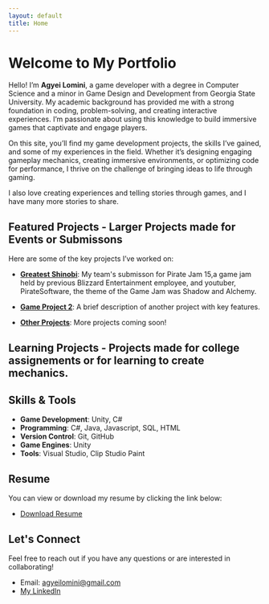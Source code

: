 ```yaml
---
layout: default
title: Home
---
```


# Welcome to My Portfolio

Hello! I’m **Agyei Lomini**, a game developer with a degree in Computer Science and a minor in Game Design and Development from Georgia State University. My academic background has provided me with a strong foundation in coding, problem-solving, and creating interactive experiences. I’m passionate about using this knowledge to build immersive games that captivate and engage players.

On this site, you’ll find my game development projects, the skills I’ve gained, and some of my experiences in the field. Whether it’s designing engaging gameplay mechanics, creating immersive environments, or optimizing code for performance, I thrive on the challenge of bringing ideas to life through gaming.

I also love creating experiences and telling stories through games, and I have many more stories to share.

## Featured Projects - Larger Projects made for Events or Submissons

Here are some of the key projects I’ve worked on:

- **[Greatest Shinobi](https://ultima2b.itch.io/greatest-shinobi)**: My team's submisson for Pirate Jam 15,a game jam held by previous Blizzard Entertainment employee,
                        and youtuber, PirateSoftware, the theme of the Game Jam was Shadow and Alchemy.


- **[Game Project 2](#)**: A brief description of another project with key features.
- **[Other Projects](#)**: More projects coming soon!


## Learning Projects - Projects made for college assignements or for learning to create mechanics.



## Skills & Tools

- **Game Development**: Unity, C#
- **Programming**: C#, Java, Javascript, SQL, HTML
- **Version Control**: Git, GitHub
- **Game Engines**: Unity
- **Tools**: Visual Studio, Clip Studio Paint

## Resume

You can view or download my resume by clicking the link below:

- [Download Resume](https://zeroscapez.github.io/files/Resume_AgyeiLomini.pdf)

## Let's Connect

Feel free to reach out if you have any questions or are interested in collaborating!

- Email: [agyeilomini@gmail.com](mailto:agyeilomini@gmail.com)
- [My LinkedIn](https://www.linkedin.com/in/agyei-lomini-067340266/)
